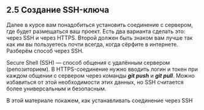 ## 2.5 Создание SSH-ключа

Далее в курсе вам понадобиться установить соединение с сервером, где будет размещаться ваш проект. Есть два варианта сделать это: через SSH и через HTTPS. Второй должен быть знаком вам лучше так как им вы пользуетесь почти всегда, когда сёрфите в интернете. Разберём способ через SSH.

Secure Shell (SSH) — способ общения с удалённым сервером (репозиторием). В HTTPS-соединение нужно вводить логин и токен при каждом общении с сервером через команды ***git push*** и ***git pull***. Можно избавиться от этой необходимости этих данных, но SSH считается более универсальным и безопасным.

В этой материале покажем, как устанавливать соединение через SSH